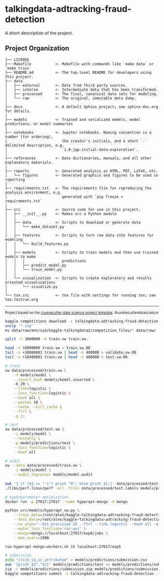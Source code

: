 talkingdata-adtracking-fraud-detection
==============================

A short description of the project.

Project Organization
------------

    ├── LICENSE
    ├── Makefile           <- Makefile with commands like `make data` or `make train`
    ├── README.md          <- The top-level README for developers using this project.
    ├── data
    │   ├── external       <- Data from third party sources.
    │   ├── interim        <- Intermediate data that has been transformed.
    │   ├── processed      <- The final, canonical data sets for modeling.
    │   └── raw            <- The original, immutable data dump.
    │
    ├── docs               <- A default Sphinx project; see sphinx-doc.org for details
    │
    ├── models             <- Trained and serialized models, model predictions, or model summaries
    │
    ├── notebooks          <- Jupyter notebooks. Naming convention is a number (for ordering),
    │                         the creator's initials, and a short `-` delimited description, e.g.
    │                         `1.0-jqp-initial-data-exploration`.
    │
    ├── references         <- Data dictionaries, manuals, and all other explanatory materials.
    │
    ├── reports            <- Generated analysis as HTML, PDF, LaTeX, etc.
    │   └── figures        <- Generated graphics and figures to be used in reporting
    │
    ├── requirements.txt   <- The requirements file for reproducing the analysis environment, e.g.
    │                         generated with `pip freeze > requirements.txt`
    │
    ├── src                <- Source code for use in this project.
    │   ├── __init__.py    <- Makes src a Python module
    │   │
    │   ├── data           <- Scripts to download or generate data
    │   │   └── make_dataset.py
    │   │
    │   ├── features       <- Scripts to turn raw data into features for modeling
    │   │   └── build_features.py
    │   │
    │   ├── models         <- Scripts to train models and then use trained models to make
    │   │   │                 predictions
    │   │   ├── predict_model.py
    │   │   └── train_model.py
    │   │
    │   └── visualization  <- Scripts to create exploratory and results oriented visualizations
    │       └── visualize.py
    │
    └── tox.ini            <- tox file with settings for running tox; see tox.testrun.org


--------

<p><small>Project based on the <a target="_blank" href="https://drivendata.github.io/cookiecutter-data-science/">cookiecutter data science project template</a>. #cookiecutterdatascience</small></p>





```bash
kaggle competitions download -c talkingdata-adtracking-fraud-detection -p ./data/raw/
unzip '*.zip'
mv data/raw/mnt/ssd/kaggle-talkingdata2/competition_files/* data/raw/

split -l 1000000 -d train.vw train.vw.

head -n 10000000 train.vw > train.vw.00
tail -n +10000001 train.vw | head -n 400000 > validate.vw.00
tail -n +10400001 train.vw | head -n 400000 > test.vw.00

# train
vw data/processed/train.vw \
    -f models/model \
    --invert_hash models/model.inverted \ 
    -b 29 \
    --link=logistic \
    --loss_function=logistic \
    --hash all \
    --passes 10 \
    --cache --kill_cache \
    --ftrl \
    -q ::

# test
vw data/processed/test.vw \
    -i models/model \
    --testonly \
    -p models/predictions/test \
    --loss_function=logistic \
    --hash all

# audit
vw --data data/processed/train.vw \
    -i models/model \
    --audit_regressor models/model.audit
    
awk '{ if ($1 == "-1") print "0"; else print $1;}' data/processed/test.vw > data/processed/test.labels
./libs/perf.linux/perf -all -files data/processed/test.labels models/predictions/test

# hyperparameter optimization
docker run -p 27017:27017 --name hyperopt-mongo -d mongo

python src/models/hyperopt_vw.py \
    --train_data=/root/alex/kaggle-talkingdata-adtracking-fraud-detection/data/processed/train.medium.vw.00 \
    --test_data=/root/alex/kaggle-talkingdata-adtracking-fraud-detection/data/processed/test.medium.vw.00 \
    --vw_args="--bit_precision 25 --ftrl --link logistic --hash all -q :: --holdout_off" \
    --outer_loss_function='roc-auc' \
    --mongo=mongo://localhost:27017/exp6/jobs \
    --max_evals=1000

run-hyperopt-mongo-workers.sh 15 localhost:27017/exp5

# submission
echo "click_id,is_attributed" > models/predictions/submission.csv
awk '{print $2","$1}' models/predictions/test >> models/predictions/submission.csv
zip -r models/predictions/submission.zip models/predictions/submission.csv
kaggle competitions submit -c talkingdata-adtracking-fraud-detection -f models/predictions/submission.csv -m "message"

```
